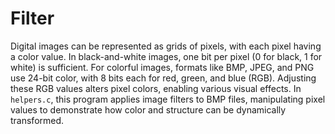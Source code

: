 # Filter
Digital images can be represented as grids of pixels, with each pixel having a color value. In black-and-white images, one bit per pixel (0 for black, 1 for white) is sufficient. For colorful images, formats like BMP, JPEG, and PNG use 24-bit color, with 8 bits each for red, green, and blue (RGB). Adjusting these RGB values alters pixel colors, enabling various visual effects. In `helpers.c`, this program applies image filters to BMP files, manipulating pixel values to demonstrate how color and structure can be dynamically transformed.
